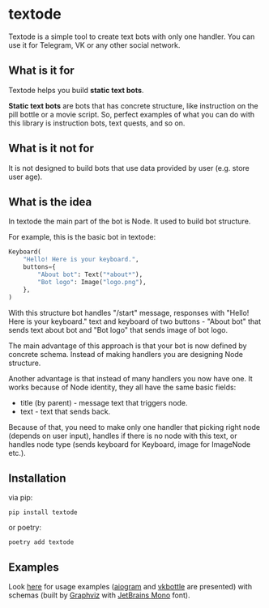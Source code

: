 # textode

Textode is a simple tool to create text bots with only one handler.
You can use it for Telegram, VK or any other social network.

## What is it for

Textode helps you build **static text bots**.

**Static text bots** are bots that has concrete structure, like instruction
on the pill bottle or a movie script. So, perfect examples of what you can do
with this library is instruction bots, text quests, and so on.

## What is it not for

It is not designed to build bots that use data provided by user
(e.g. store user age).

## What is the idea

In textode the main part of the bot is Node. It used to build bot structure.

For example, this is the basic bot in textode:
~~~python
Keyboard(
    "Hello! Here is your keyboard.",
    buttons={
        "About bot": Text("*about*"),
        "Bot logo": Image("logo.png"),
    },
)
~~~

With this structure bot handles "/start" message, responses with
"Hello! Here is your keyboard." text and keyboard of two buttons -
"About bot" that sends text about bot and "Bot logo" that sends image
of bot logo.

The main advantage of this approach is that your bot is now defined by
concrete schema. Instead of making handlers you are designing Node structure.

Another advantage is that instead of many handlers you now have one.
It works because of Node identity, they all have the same basic fields:

- title (by parent) - message text that triggers node.
- text - text that sends back.

Because of that, you need to make only one handler that picking right node
(depends on user input), handles if there is no node with this text, or
handles node type (sends keyboard for Keyboard, image for ImageNode etc.).

## Installation

via pip:

`pip install textode`

or poetry:

`poetry add textode`

## Examples

Look [here](examples) for usage examples
([aiogram](https://github.com/aiogram/aiogram) and
[vkbottle](https://github.com/vkbottle/vkbottle) are presented)
with schemas (built by [Graphviz](https://graphviz.org/)
with [JetBrains Mono](https://www.jetbrains.com/lp/mono/) font).
